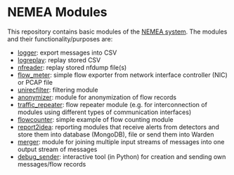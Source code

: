 # NEMEA Modules

This repository contains basic modules of the [NEMEA system](https://github.com/CESNET/Nemea).
The modules and their functionality/purposes are:

* [logger](logger): export messages into CSV
* [logreplay](logreplay): replay stored CSV
* [nfreader](nfreader): replay stored nfdump file(s)
* [flow_meter](flow_meter): simple flow exporter from network interface controller (NIC) or PCAP file
* [unirecfilter](unirecfilter): filtering module
* [anonymizer](anonymizer): module for anonymization of flow records
* [traffic_repeater](traffic_repeater): flow repeater module (e.g. for interconnection of modules using different types of communication interfaces)
* [flowcounter](flowcounter): simple example of flow counting module
* [report2idea](report2idea): reporting modules that receive alerts from detectors and store them into database (MongoDB), file or send them into Warden
* [merger](merger): module for joining multiple input streams of messages into one output stream of messages
* [debug_sender](debug_sender): interactive tool (in Python) for creation and sending own messages/flow records
